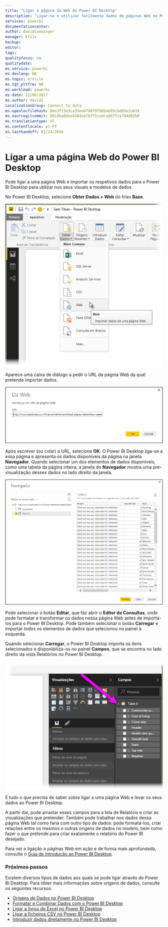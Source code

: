 ```yaml
---
title: "Ligar à página da Web do Power BI Desktop"
description: "Ligar-se e utilizar facilmente dados de páginas Web no Power BI Desktop"
services: powerbi
documentationcenter: 
author: davidiseminger
manager: kfile
backup: 
editor: 
tags: 
qualityfocus: no
qualitydate: 
ms.service: powerbi
ms.devlang: NA
ms.topic: article
ms.tgt_pltfrm: NA
ms.workload: powerbi
ms.date: 12/06/2017
ms.author: davidi
LocalizationGroup: Connect to data
ms.openlocfilehash: 0ee3ff3b3ca33ea4760f9f08b4e05cbd65e2ab34
ms.sourcegitcommit: 88c8ba8dee4384ea7bff5cedcad67fce784d92b0
ms.translationtype: HT
ms.contentlocale: pt-PT
ms.lasthandoff: 02/24/2018
---
```

# <a name="connect-to-a-web-page-from-power-bi-desktop"></a>Ligar a uma página Web do Power BI Desktop
Pode ligar a uma página Web e importar os respetivos dados para o Power BI Desktop para utilizar nos seus visuais e modelos de dados.

No Power BI Desktop, selecione **Obter Dados > Web** do friso **Base**.

![](media/desktop-connect-to-web/connect-to-web_1.png)

Aparece uma caixa de diálogo a pedir o URL da página Web da qual pretende importar dados.

![](media/desktop-connect-to-web/connect-to-web_2.png)

Após escrever (ou colar) o URL, selecione **OK**. O Power BI Desktop liga-se a essa página e apresenta os dados disponíveis da página na janela **Navegador**. Quando selecionar um dos elementos de dados disponíveis, como uma tabela da página inteira, a janela do **Navegador** mostra uma pré-visualização desses dados no lado direito da janela.

![](media/desktop-connect-to-web/connect-to-web_3.png)

Pode selecionar o botão **Editar**, que faz abrir o **Editor de Consultas**, onde pode formatar e transformar os dados nessa página Web antes de importá-los para o Power BI Desktop. Pode também selecionar o botão **Carregar** e importar todos os elementos de dados que selecionou no painel à esquerda.

Quando selecionar **Carregar**, o Power BI Desktop importa os itens selecionados e disponibiliza-os no painel **Campos**, que se encontra no lado direito da vista Relatórios no Power BI Desktop.

![](media/desktop-connect-to-web/connect-to-web_4.png)

É tudo o que precisa de saber sobre ligar a uma página Web e levar os seus dados ao Power BI Desktop.

A partir daí, pode arrastar esses campos para a tela de Relatório e criar as visualizações que pretender. Também pode trabalhar nos dados dessa página Web tal como faria com outro tipo de dados: pode formatá-los, criar relações entre os mesmos e outras origens de dados no modelo, bem como fazer o que pretende para criar exatamente o relatório do Power BI desejado.

Para ver a ligação a páginas Web em ação e de forma mais aprofundada, consulte o [Guia de Introdução ao Power BI Desktop](desktop-getting-started.md).

### <a name="next-steps"></a>Próximos passos
Existem diversos tipos de dados aos quais se pode ligar através do Power BI Desktop. Para obter mais informações sobre origens de dados, consulte os seguintes recursos:

* [Origens de Dados no Power BI Desktop](desktop-data-sources.md)
* [Formatar e Combinar Dados com o Power BI Desktop](desktop-shape-and-combine-data.md)
* [Ligar a livros do Excel no Power BI Desktop](desktop-connect-excel.md)   
* [Ligar a ficheiros CSV no Power BI Desktop](desktop-connect-csv.md)   
* [Introduzir dados diretamente no Power BI Desktop](desktop-enter-data-directly-into-desktop.md)   

